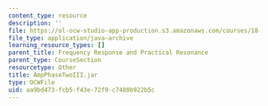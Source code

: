 ```yaml
---
content_type: resource
description: ''
file: https://ol-ocw-studio-app-production.s3.amazonaws.com/courses/18-03sc-differential-equations-fall-2011/aa9bd473fcb5f43e72f9c7480b922b5c_AmpPhaseTwoIII.jar
file_type: application/java-archive
learning_resource_types: []
parent_title: Frequency Response and Practical Resonance
parent_type: CourseSection
resourcetype: Other
title: AmpPhaseTwoIII.jar
type: OCWFile
uid: aa9bd473-fcb5-f43e-72f9-c7480b922b5c
---
```

